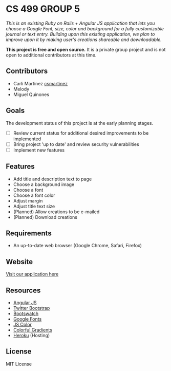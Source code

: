 # CS 499 GROUP 5

*This is an existing Ruby on Rails + Angular JS application that lets you choose a Google Font, size, color and background for a fully customizable journal or text entry. Building upon this existing application, we plan to improve upon it by making user's creations shareable and downloadable.*

**This project is free and open source.** It is a private group project and is not open to additional contributors at this time.

## Contributors

* Carli Martinez [csmartinez](https://github.com/csmartinez)
* Melody
* Miguel Quinones

## Goals

The development status of this project is at the early planning stages.

- [ ] Review current status for additional desired improvements to be implemented
- [ ] Bring project 'up to date' and review security vulnerabilities
- [ ] Implement new features

## Features

* Add title and description text to page
* Choose a background image
* Choose a font
* Choose a font color
* Adjust margin
* Adjust title text size
* (Planned) Allow creations to be e-mailed
* (Planned) Download creations

## Requirements

* An up-to-date web browser (Google Chrome, Safari, Firefox)

## Website

[Visit our application here](http://typelife.herokuapp.com)

## Resources

* [Angular JS](https://angularjs.org/)
* [Twitter Bootstrap](http://getbootstrap.com/)
* [Bootswatch](https://bootswatch.com/cosmo/)
* [Google Fonts](https://www.google.com/fonts)
* [JS Color](http://jscolor.com/)
* [Colorful Gradients](http://colorfulgradients.tumblr.com/)
* [Heroku](https://heroku.com/) (Hosting)

## License

MIT License
